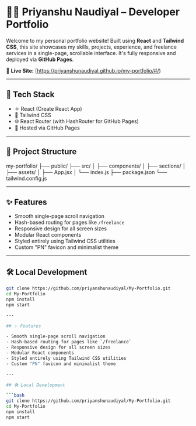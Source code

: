 # 🧑‍💻 Priyanshu Naudiyal – Developer Portfolio

Welcome to my personal portfolio website! Built using **React** and **Tailwind CSS**, this site showcases my skills, projects, experience, and freelance services in a single-page, scrollable interface. It's fully responsive and deployed via **GitHub Pages**.

🔗 **Live Site:** [https://priyanshunaudiyal.github.io/my-portfolio/#/)

---

## 🚀 Tech Stack

- ⚛️ React (Create React App)
- 🎨 Tailwind CSS
- 🌐 React Router (with HashRouter for GitHub Pages)
- 🚀 Hosted via GitHub Pages

---

## 📂 Project Structure
my-portfolio/
├── public/
├── src/
│ ├── components/
│ ├── sections/
│ ├── assets/
│ ├── App.jsx
│ └── index.js
├── package.json
└── tailwind.config.js


---

## ✨ Features

- Smooth single-page scroll navigation
- Hash-based routing for pages like `/freelance`
- Responsive design for all screen sizes
- Modular React components
- Styled entirely using Tailwind CSS utilities
- Custom "PN" favicon and minimalist theme

---

## 🛠️ Local Development

```bash
git clone https://github.com/priyanshunaudiyal/My-Portfolio.git
cd My-Portfolio
npm install
npm start

---

## ✨ Features

- Smooth single-page scroll navigation
- Hash-based routing for pages like `/freelance`
- Responsive design for all screen sizes
- Modular React components
- Styled entirely using Tailwind CSS utilities
- Custom "PN" favicon and minimalist theme

---

## 🛠️ Local Development

```bash
git clone https://github.com/priyanshunaudiyal/My-Portfolio.git
cd My-Portfolio
npm install
npm start
